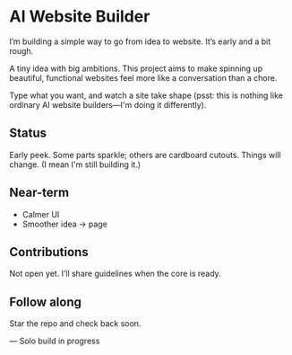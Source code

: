 # AI Website Builder

I’m building a simple way to go from idea to website. It’s early and a bit rough.

A tiny idea with big ambitions. 
This project aims to make spinning up beautiful, functional websites feel more like a conversation than a chore.

Type what you want, and watch a site take shape (psst: this is nothing like ordinary AI website builders—I'm doing it differently).

## Status
Early peek. Some parts sparkle; others are cardboard cutouts. Things will change.
(I mean I'm still building it.)

## Near-term
- Calmer UI
- Smoother idea → page

## Contributions
Not open yet. I’ll share guidelines when the core is ready.

## Follow along
Star the repo and check back soon.

— Solo build in progress